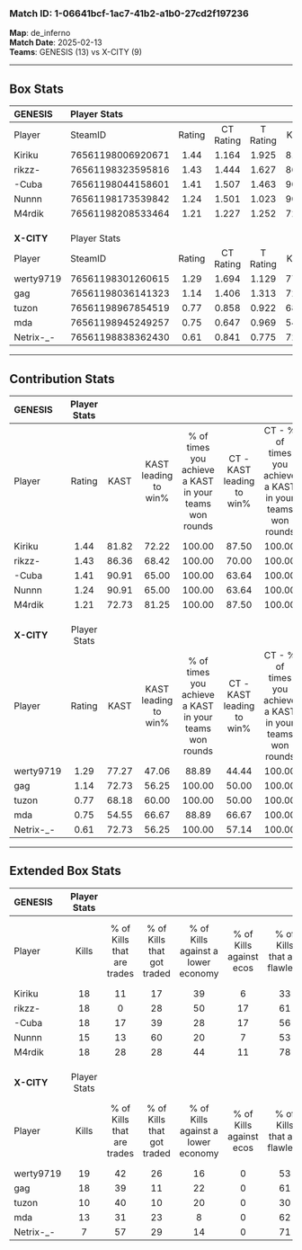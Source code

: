 ### Match ID: 1-06641bcf-1ac7-41b2-a1b0-27cd2f197236  
**Map**: de_inferno  
**Match Date**: 2025-02-13  
**Teams**: GENESIS (13) vs X-CITY (9)  

---  

## Box Stats  

| **GENESIS** | Player Stats      |        |           |          |       |       |       |         |        |      |     |
| :- | :- | :-: | :-: | :-: | :-: | :-: | :-: | :-: | :-: | :-: | :-: |
| Player      | SteamID           | Rating | CT Rating | T Rating | KAST  |  ADR  | Kills | Assists | Deaths | K/D  | HS% |
| Kiriku      | 76561198006920671 |  1.44  |   1.164   |  1.925   | 81.82 | 107.5 |  18   |    9    |   13   | 1.38 | 33  |
| rikzz-      | 76561198323595816 |  1.43  |   1.444   |  1.627   | 86.36 | 94.7  |  18   |    9    |   13   | 1.38 | 55  |
| -Cuba       | 76561198044158601 |  1.41  |   1.507   |  1.463   | 90.91 | 88.6  |  18   |    8    |   14   | 1.29 | 33  |
| Nunnn       | 76561198173539842 |  1.24  |   1.501   |  1.023   | 90.91 | 66.7  |  15   |    5    |   13   | 1.15 | 60  |
| M4rdik      | 76561198208533464 |  1.21  |   1.227   |  1.252   | 72.73 | 72.0  |  18   |    5    |   14   | 1.29 | 44  |
|             |                   |        |           |          |       |       |       |         |        |      |     |
|             |                   |        |           |          |       |       |       |         |        |      |     |
|             |                   |        |           |          |       |       |       |         |        |      |     |
| **X-CITY**  | Player Stats      |        |           |          |       |       |       |         |        |      |     |
| Player      | SteamID           | Rating | CT Rating | T Rating | KAST  |  ADR  | Kills | Assists | Deaths | K/D  | HS% |
| werty9719   | 76561198301260615 |  1.29  |   1.694   |  1.129   | 77.27 | 93.1  |  19   |    6    |   17   | 1.12 | 47  |
| gag         | 76561198036141323 |  1.14  |   1.406   |  1.313   | 72.73 | 86.0  |  18   |    5    |   19   | 0.95 | 50  |
| tuzon       | 76561198967854519 |  0.77  |   0.858   |  0.922   | 68.18 | 48.3  |  10   |    1    |   14   | 0.71 | 20  |
| mda         | 76561198945249257 |  0.75  |   0.647   |  0.969   | 54.55 | 74.1  |  13   |    6    |   20   | 0.65 | 53  |
| Netrix-_-   | 76561198838362430 |  0.61  |   0.841   |  0.775   | 72.73 | 43.0  |   7   |    4    |   17   | 0.41 | 85  |
---  

## Contribution Stats  

| **GENESIS** | Player Stats |       |                      |                                                        |                           |                                                             |                          |                                                            |
| :- | :-: | :-: | :-: | :-: | :-: | :-: | :-: | :-: |
| Player      |    Rating    | KAST  | KAST leading to win% | % of times you achieve a KAST in your teams won rounds | CT - KAST leading to win% | CT - % of times you achieve a KAST in your teams won rounds | T - KAST leading to win% | T - % of times you achieve a KAST in your teams won rounds |
| Kiriku      |     1.44     | 81.82 |        72.22         |                         100.00                         |           87.50           |                           100.00                            |          60.00           |                           100.00                           |
| rikzz-      |     1.43     | 86.36 |        68.42         |                         100.00                         |           70.00           |                           100.00                            |          66.67           |                           100.00                           |
| -Cuba       |     1.41     | 90.91 |        65.00         |                         100.00                         |           63.64           |                           100.00                            |          66.67           |                           100.00                           |
| Nunnn       |     1.24     | 90.91 |        65.00         |                         100.00                         |           63.64           |                           100.00                            |          66.67           |                           100.00                           |
| M4rdik      |     1.21     | 72.73 |        81.25         |                         100.00                         |           87.50           |                           100.00                            |          75.00           |                           100.00                           |
|             |              |       |                      |                                                        |                           |                                                             |                          |                                                            |
|             |              |       |                      |                                                        |                           |                                                             |                          |                                                            |
|             |              |       |                      |                                                        |                           |                                                             |                          |                                                            |
| **X-CITY**  | Player Stats |       |                      |                                                        |                           |                                                             |                          |                                                            |
| Player      |    Rating    | KAST  | KAST leading to win% | % of times you achieve a KAST in your teams won rounds | CT - KAST leading to win% | CT - % of times you achieve a KAST in your teams won rounds | T - KAST leading to win% | T - % of times you achieve a KAST in your teams won rounds |
| werty9719   |     1.29     | 77.27 |        47.06         |                         88.89                          |           44.44           |                           100.00                            |          50.00           |                           80.00                            |
| gag         |     1.14     | 72.73 |        56.25         |                         100.00                         |           50.00           |                           100.00                            |          62.50           |                           100.00                           |
| tuzon       |     0.77     | 68.18 |        60.00         |                         100.00                         |           50.00           |                           100.00                            |          71.43           |                           100.00                           |
| mda         |     0.75     | 54.55 |        66.67         |                         88.89                          |           66.67           |                           100.00                            |          66.67           |                           80.00                            |
| Netrix-_-   |     0.61     | 72.73 |        56.25         |                         100.00                         |           57.14           |                           100.00                            |          55.56           |                           100.00                           |
---  

## Extended Box Stats  

| **GENESIS** | Player Stats |                            |                            |                                    |                         |                              |                                 |        |                             |                                     |                          |                               |                            |
| :- | :-: | :-: | :-: | :-: | :-: | :-: | :-: | :-: | :-: | :-: | :-: | :-: | :-: |
| Player      |    Kills     | % of Kills that are trades | % of Kills that got traded | % of Kills against a lower economy | % of Kills against ecos | % of Kills that are flawless | % of Kills that are close duels | Deaths | % of Deaths that get traded | % of Deaths against a lower economy | % of Deaths against ecos | % of Deaths that are flawless | % of Deaths that are close |
| Kiriku      |      18      |             11             |             17             |                 39                 |            6            |              33              |               17                |   13   |             23              |                 23                  |            0             |              54               |             15             |
| rikzz-      |      18      |             0              |             28             |                 50                 |           17            |              61              |                0                |   13   |             31              |                 23                  |            8             |              38               |             31             |
| -Cuba       |      18      |             17             |             39             |                 28                 |           17            |              56              |                6                |   14   |             21              |                 21                  |            0             |              50               |             21             |
| Nunnn       |      15      |             13             |             60             |                 20                 |            7            |              53              |                7                |   13   |             15              |                 23                  |            0             |              62               |             15             |
| M4rdik      |      18      |             28             |             28             |                 44                 |           11            |              78              |                0                |   14   |              7              |                 29                  |            0             |              71               |             14             |
|             |              |                            |                            |                                    |                         |                              |                                 |        |                             |                                     |                          |                               |                            |
|             |              |                            |                            |                                    |                         |                              |                                 |        |                             |                                     |                          |                               |                            |
|             |              |                            |                            |                                    |                         |                              |                                 |        |                             |                                     |                          |                               |                            |
| **X-CITY**  | Player Stats |                            |                            |                                    |                         |                              |                                 |        |                             |                                     |                          |                               |                            |
| Player      |    Kills     | % of Kills that are trades | % of Kills that got traded | % of Kills against a lower economy | % of Kills against ecos | % of Kills that are flawless | % of Kills that are close duels | Deaths | % of Deaths that get traded | % of Deaths against a lower economy | % of Deaths against ecos | % of Deaths that are flawless | % of Deaths that are close |
| werty9719   |      19      |             42             |             26             |                 16                 |            0            |              53              |               26                |   17   |             24              |                 12                  |            0             |              59               |             12             |
| gag         |      18      |             39             |             11             |                 22                 |            0            |              61              |               11                |   19   |             47              |                 11                  |            0             |              53               |             0              |
| tuzon       |      10      |             40             |             10             |                 20                 |            0            |              30              |               40                |   14   |             36              |                 14                  |            0             |              57               |             7              |
| mda         |      13      |             31             |             23             |                 8                  |            0            |              62              |                8                |   20   |             15              |                 10                  |            0             |              50               |             5              |
| Netrix-_-   |      7       |             57             |             29             |                 14                 |            0            |              71              |               14                |   17   |             47              |                 12                  |            0             |              65               |             6              |
